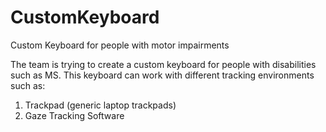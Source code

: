 # CustomKeyboard
Custom Keyboard for people with motor impairments

The team is trying to create a custom keyboard for people with disabilities such as MS.
This keyboard can work with different tracking environments such as:
1. Trackpad (generic laptop trackpads)
2. Gaze Tracking Software 
